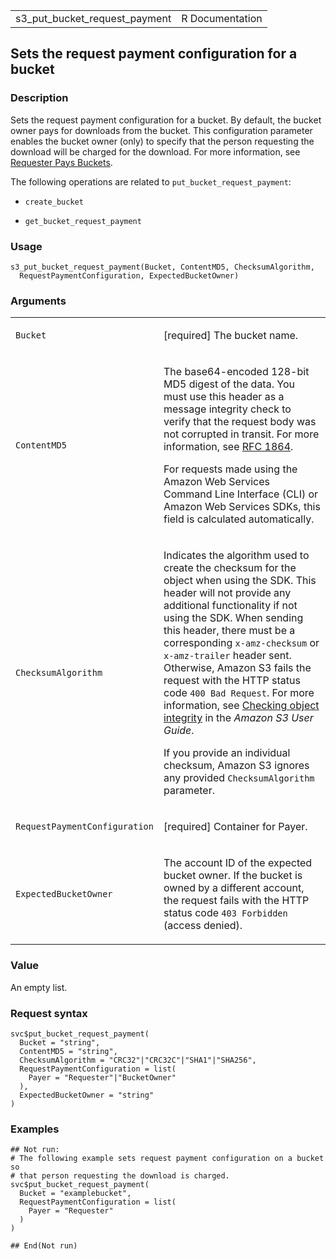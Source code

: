 <table style="width: 100%;">
<tbody>
<tr class="odd">
<td>s3_put_bucket_request_payment</td>
<td style="text-align: right;">R Documentation</td>
</tr>
</tbody>
</table>

## Sets the request payment configuration for a bucket

### Description

Sets the request payment configuration for a bucket. By default, the
bucket owner pays for downloads from the bucket. This configuration
parameter enables the bucket owner (only) to specify that the person
requesting the download will be charged for the download. For more
information, see [Requester Pays
Buckets](https://docs.aws.amazon.com/AmazonS3/latest/userguide/RequesterPaysBuckets.html).

The following operations are related to `put_bucket_request_payment`:

-   `create_bucket`

-   `get_bucket_request_payment`

### Usage

    s3_put_bucket_request_payment(Bucket, ContentMD5, ChecksumAlgorithm,
      RequestPaymentConfiguration, ExpectedBucketOwner)

### Arguments

<table>
<colgroup>
<col style="width: 35%" />
<col style="width: 65%" />
</colgroup>
<tbody>
<tr class="odd">
<td><code id="s3_put_bucket_request_payment_:_Bucket">Bucket</code></td>
<td><p>[required] The bucket name.</p></td>
</tr>
<tr class="even">
<td><code
id="s3_put_bucket_request_payment_:_ContentMD5">ContentMD5</code></td>
<td><p>The base64-encoded 128-bit MD5 digest of the data. You must use
this header as a message integrity check to verify that the request body
was not corrupted in transit. For more information, see <a
href="https://www.ietf.org/rfc/rfc1864.txt">RFC 1864</a>.</p>
<p>For requests made using the Amazon Web Services Command Line
Interface (CLI) or Amazon Web Services SDKs, this field is calculated
automatically.</p></td>
</tr>
<tr class="odd">
<td><code
id="s3_put_bucket_request_payment_:_ChecksumAlgorithm">ChecksumAlgorithm</code></td>
<td><p>Indicates the algorithm used to create the checksum for the
object when using the SDK. This header will not provide any additional
functionality if not using the SDK. When sending this header, there must
be a corresponding <code>x-amz-checksum</code> or
<code>x-amz-trailer</code> header sent. Otherwise, Amazon S3 fails the
request with the HTTP status code <code
style="white-space: pre;">⁠400 Bad Request⁠</code>. For more information,
see <a
href="https://docs.aws.amazon.com/AmazonS3/latest/userguide/checking-object-integrity.html">Checking
object integrity</a> in the <em>Amazon S3 User Guide</em>.</p>
<p>If you provide an individual checksum, Amazon S3 ignores any provided
<code>ChecksumAlgorithm</code> parameter.</p></td>
</tr>
<tr class="even">
<td><code
id="s3_put_bucket_request_payment_:_RequestPaymentConfiguration">RequestPaymentConfiguration</code></td>
<td><p>[required] Container for Payer.</p></td>
</tr>
<tr class="odd">
<td><code
id="s3_put_bucket_request_payment_:_ExpectedBucketOwner">ExpectedBucketOwner</code></td>
<td><p>The account ID of the expected bucket owner. If the bucket is
owned by a different account, the request fails with the HTTP status
code <code style="white-space: pre;">⁠403 Forbidden⁠</code> (access
denied).</p></td>
</tr>
</tbody>
</table>

### Value

An empty list.

### Request syntax

    svc$put_bucket_request_payment(
      Bucket = "string",
      ContentMD5 = "string",
      ChecksumAlgorithm = "CRC32"|"CRC32C"|"SHA1"|"SHA256",
      RequestPaymentConfiguration = list(
        Payer = "Requester"|"BucketOwner"
      ),
      ExpectedBucketOwner = "string"
    )

### Examples

    ## Not run: 
    # The following example sets request payment configuration on a bucket so
    # that person requesting the download is charged.
    svc$put_bucket_request_payment(
      Bucket = "examplebucket",
      RequestPaymentConfiguration = list(
        Payer = "Requester"
      )
    )

    ## End(Not run)
